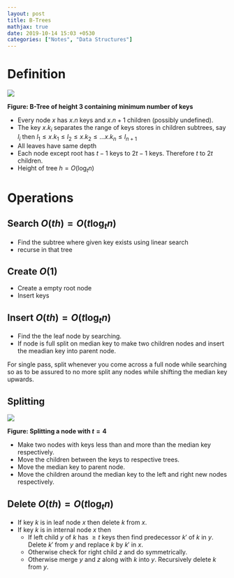 ```yaml
---
layout: post
title: B-Trees
mathjax: true
date: 2019-10-14 15:03 +0530
categories: ["Notes", "Data Structures"]
---
```


# Definition

![]({{site.url}}{{site.baseurl}}/images/btree1.png)

**Figure: B-Tree of height 3 containing minimum number of keys**

- Every node $x$ has $x.n$ keys and $x.n+1$ children (possibly undefined).
- The key $x.k_i$ separates the range of keys stores in children subtrees, say $l_i$ then $l_1\le x.k_1\le l_2\le x.k_2\le \ldots x.k_n \le l_{n+1}$
- All leaves have same depth
- Each node except root has $t-1$ keys to $2t-1$ keys. Therefore $t$ to $2t$ children.
- Height of tree $h=O(\log_tn)$

# Operations

## Search $O(th)=O(t\log_tn)$

- Find the subtree where given key exists using linear search
- recurse in that tree

## Create $O(1)$

- Create a empty root node
- Insert keys 

## Insert $O(th)=O(t\log_tn)$

- Find the the leaf node by searching.
- If node is full split on median key to make two children nodes and insert the meadian key into parent node.

For single pass, split whenever you come across a full node while searching so as to be assured to no more split any nodes while shifting the median key upwards.

## Splitting

![]({{site.url}}{{site.baseurl}}/images/btree2.png)

**Figure: Splitting a node with $t=4$**

- Make two nodes with keys less than and more than the median key respectively.
- Move the children between the keys to respective trees.
- Move the median key to parent node. 
- Move the children around the median key to the left and right new nodes respectively.

## Delete $O(th)=O(t\log_tn)$

- If key $k$ is in leaf node $x$ then delete $k$ from $x$.
- If key $k$ is in internal node $x$ then 
  - If left child $y$ of $k$ has $\ge t$ keys then find predecessor $k'$ of $k$ in $y$. Delete $k'$ from $y$ and replace $k$ by $k'$ in $x$.
  - Otherwise check for right child $z$ and do symmetrically.
  - Otherwise merge $y$ and $z$ along with $k$ into $y$. Recursively delete $k$ from $y$.